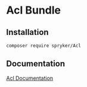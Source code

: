 # Acl Bundle

## Installation

```
composer require spryker/Acl
```

## Documentation

[Acl Documentation](https://spryker.github.io/acl/index.html)




